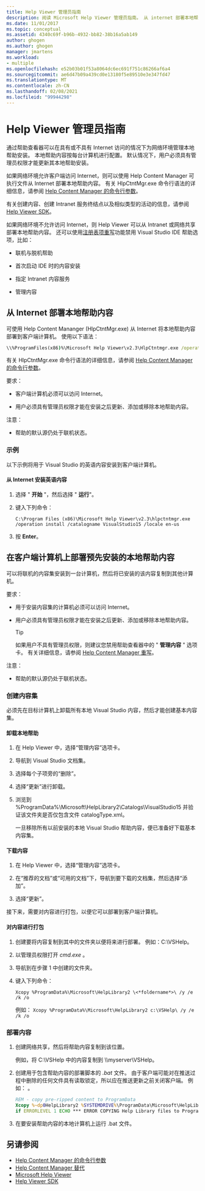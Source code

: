 ```yaml
---
title: Help Viewer 管理员指南
description: 阅读 Microsoft Help Viewer 管理员指南。 从 internet 部署本地帮助内容，或在客户端计算机上部署预安装的本地帮助内容。
ms.date: 11/01/2017
ms.topic: conceptual
ms.assetid: 4340c69f-b96b-4932-bb82-38b16a5ab149
author: ghogen
ms.author: ghogen
manager: jmartens
ms.workload:
- multiple
ms.openlocfilehash: e52b03b01f53a8064dc6ec691f751c86266af6a4
ms.sourcegitcommit: ae6d47b09a439cd0e13180f5e89510e3e347fd47
ms.translationtype: MT
ms.contentlocale: zh-CN
ms.lasthandoff: 02/08/2021
ms.locfileid: "99944298"
---
```

# <a name="help-viewer-administrator-guide"></a>Help Viewer 管理员指南

通过帮助查看器可以在具有或不具有 Internet 访问的情况下为网络环境管理本地帮助安装。 本地帮助内容按每台计算机进行配置。 默认情况下，用户必须具有管理员权限才能更新其本地帮助安装。

如果网络环境允许客户端访问 Internet，则可以使用 Help Content Manager 可执行文件从 Internet 部署本地帮助内容。 有关 HlpCtntMgr.exe 命令行语法的详细信息，请参阅 [Help Content Manager 的命令行参数](../help-viewer/command-line-arguments.md)。

有关创建内容、创建 Intranet 服务终结点以及相似类型的活动的信息，请参阅 [Help Viewer SDK](../extensibility/internals/microsoft-help-viewer-sdk.md)。

如果网络环境不允许访问 Internet，则 Help Viewer 可以从 Intranet 或网络共享部署本地帮助内容。 还可以使用[注册表项重写](../help-viewer/behavior-overrides.md)功能禁用 Visual Studio IDE 帮助选项，比如：

- 联机与脱机帮助

- 首次启动 IDE 时的内容安装

- 指定 Intranet 内容服务

- 管理内容

## <a name="deploy-local-help-content-from-the-internet"></a>从 Internet 部署本地帮助内容

可使用 Help Content Mananger (HlpCtntMgr.exe) 从 Internet 将本地帮助内容部署到客户端计算机。 使用以下语法：

```cmd
\\%ProgramFiles(x86)%\Microsoft Help Viewer\v2.3\HlpCtntmgr.exe /operation \<*name*> /catalogname \<*catalog name*> /locale \<*locale*>
```

有关 HlpCtntMgr.exe 命令行语法的详细信息，请参阅 [Help Content Manager 的命令行参数](../help-viewer/command-line-arguments.md)。

要求：

- 客户端计算机必须可以访问 Internet。

- 用户必须具有管理员权限才能在安装之后更新、添加或移除本地帮助内容。

注意：

- 帮助的默认源仍处于联机状态。

### <a name="example"></a>示例

以下示例将用于 Visual Studio 的英语内容安装到客户端计算机。

#### <a name="to-install-english-content-from-the-internet"></a>从 Internet 安装英语内容

1. 选择 " **开始** "，然后选择 " **运行**"。

2. 键入下列命令：

     `C:\Program Files (x86)\Microsoft Help Viewer\v2.3\hlpctntmgr.exe /operation install /catalogname VisualStudio15 /locale en-us`

3. 按 **Enter**。

## <a name="deploy-pre-installed-local-help-content-on-client-computers"></a>在客户端计算机上部署预先安装的本地帮助内容

可以将联机的内容集安装到一台计算机，然后将已安装的该内容复制到其他计算机。

要求：

- 用于安装内容集的计算机必须可以访问 Internet。

- 用户必须具有管理员权限才能在安装之后更新、添加或移除本地帮助内容。

    > [!TIP]
    > 如果用户不具有管理员权限，则建议您禁用帮助查看器中的 " **管理内容** " 选项卡。 有关详细信息，请参阅 [Help Content Manager 重写](../help-viewer/behavior-overrides.md)。

注意：

- 帮助的默认源仍处于联机状态。

### <a name="create-the-content-set"></a>创建内容集

必须先在目标计算机上卸载所有本地 Visual Studio 内容，然后才能创建基本内容集。

#### <a name="to-uninstall-local-help"></a>卸载本地帮助

1. 在 Help Viewer 中，选择“管理内容”选项卡。

2. 导航到 Visual Studio 文档集。

3. 选择每个子项旁的“删除”。

4. 选择“更新”进行卸载。

5. 浏览到 %ProgramData%\Microsoft\HelpLibrary2\Catalogs\VisualStudio15 并验证该文件夹是否仅包含文件 catalogType.xml。

   一旦移除所有以前安装的本地 Visual Studio 帮助内容，便已准备好下载基本内容集。

#### <a name="to-download-the-content"></a>下载内容

1. 在 Help Viewer 中，选择“管理内容”选项卡。

2. 在“推荐的文档”或“可用的文档”下，导航到要下载的文档集，然后选择“添加”。

3. 选择“更新”。

接下来，需要对内容进行打包，以便它可以部署到客户端计算机。

#### <a name="to-package-the-content"></a>对内容进行打包

1. 创建要将内容复制到其中的文件夹以便将来进行部署。 例如：C:\VSHelp。

2. 以管理员权限打开 *cmd.exe* 。

3. 导航到在步骤 1 中创建的文件夹。

4. 键入下列命令：

     `Xcopy %ProgramData%\Microsoft\HelpLibrary2 \<*foldername*>\ /y /e /k /o`

     例如： `Xcopy %ProgramData%\Microsoft\HelpLibrary2 c:\VSHelp\ /y /e /k /o`

### <a name="deploy-the-content"></a>部署内容

1. 创建网络共享，然后将帮助内容复制到该位置。

     例如，将 C:\VSHelp 中的内容复制到 \\\myserver\VSHelp。

2. 创建用于包含帮助内容的部署脚本的 *.bat* 文件。 由于客户端可能对在推送过程中删除的任何文件具有读取锁定，所以应在推送更新之前关闭客户端。 例如： 。

    ```cmd
    REM - copy pre-ripped content to ProgramData
    Xcopy %~dp0HelpLibrary2 %SYSTEMDRIVE%\ProgramData\Microsoft\HelpLibrary2\ /y /e /k /o
    if ERRORLEVEL 1 ECHO *** ERROR COPYING Help Library files to ProgramData (%ERRORLEVEL%)
    ```

3. 在要安装帮助内容的本地计算机上运行 .bat 文件。

## <a name="see-also"></a>另请参阅

- [Help Content Manager 的命令行参数](../help-viewer/command-line-arguments.md)
- [Help Content Manager 替代](../help-viewer/behavior-overrides.md)
- [Microsoft Help Viewer](../help-viewer/overview.md)
- [Help Viewer SDK](../extensibility/internals/microsoft-help-viewer-sdk.md)